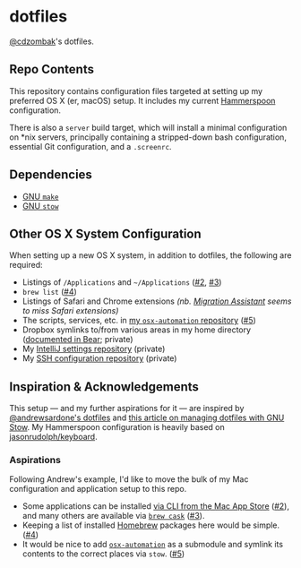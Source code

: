# dotfiles

[@cdzombak](https://github.com/cdzombak/)'s dotfiles.

## Repo Contents

This repository contains configuration files targeted at setting up my preferred OS X (er, macOS) setup. It includes my current [Hammerspoon](http://www.hammerspoon.org) configuration.

There is also a `server` build target, which will install a minimal configuration on *nix servers, principally containing a stripped-down bash configuration, essential Git configuration, and a `.screenrc`.

## Dependencies

* [GNU `make`](https://www.gnu.org/software/make/)
* [GNU `stow`](https://www.gnu.org/software/stow/)

## Other OS X System Configuration

When setting up a new OS X system, in addition to dotfiles, the following are required:

* Listings of `/Applications` and `~/Applications` ([#2](https://github.com/cdzombak/dotfiles/issues/2), [#3](https://github.com/cdzombak/dotfiles/issues/3))
* `brew list` ([#4](https://github.com/cdzombak/dotfiles/issues/4))
* Listings of Safari and Chrome extensions _(nb. [Migration Assistant](https://support.apple.com/en-us/HT204350) seems to miss Safari extensions)_
* The scripts, services, etc. in [my `osx-automation` repository](https://github.com/cdzombak/osx-automation) ([#5](https://github.com/cdzombak/dotfiles/issues/5))
* Dropbox symlinks to/from various areas in my home directory ([documented in Bear](bear://x-callback-url/open-note?id=F5E2A79A-79DD-4E05-8255-38C0D13E88AD-37872-00001D6F2B11BD01); private)
* My [IntelliJ settings repository](https://github.com/cdzombak/intellij-settings) (private)
* My [SSH configuration repository](https://github.com/cdzombak/sshconfig) (private)

## Inspiration & Acknowledgements

This setup — and my further aspirations for it — are inspired by [@andrewsardone's dotfiles](https://github.com/andrewsardone/dotfiles) and [this article on managing dotfiles with GNU Stow](http://brandon.invergo.net/news/2012-05-26-using-gnu-stow-to-manage-your-dotfiles.html). My Hammerspoon configuration is heavily based on [jasonrudolph/keyboard](https://github.com/jasonrudolph/keyboard).

### Aspirations

Following Andrew's example, I'd like to move the bulk of my Mac configuration and application setup to this repo.

* Some applications can be installed [via CLI from the Mac App Store](https://github.com/mas-cli/mas) ([#2](https://github.com/cdzombak/dotfiles/issues/2)), and many others are available via [`brew cask`](https://caskroom.github.io) ([#3](https://github.com/cdzombak/dotfiles/issues/3)).
* Keeping a list of installed [Homebrew](https://brew.sh) packages here would be simple. ([#4](https://github.com/cdzombak/dotfiles/issues/4))
* It would be nice to add [`osx-automation`](https://github.com/cdzombak/osx-automation) as a submodule and symlink its contents to the correct places via `stow`. ([#5](https://github.com/cdzombak/dotfiles/issues/5))
